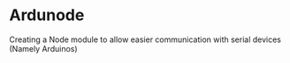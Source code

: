 # Ardunode
Creating a Node module to allow easier communication with serial devices (Namely Arduinos)
